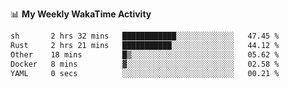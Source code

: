 <!--
**stamp711/stamp711** is a ✨ _special_ ✨ repository because its `README.md` (this file) appears on your GitHub profile.

Here are some ideas to get you started:

- 🔭 I’m currently working on ...
- 🌱 I’m currently learning ...
- 👯 I’m looking to collaborate on ...
- 🤔 I’m looking for help with ...
- 💬 Ask me about ...
- 📫 How to reach me: ...
- 😄 Pronouns: ...
- ⚡ Fun fact: ...
-->

📊 **My Weekly WakaTime Activity**

<!--START_SECTION:waka-->

```txt
sh       2 hrs 32 mins   ████████████░░░░░░░░░░░░░   47.45 %
Rust     2 hrs 21 mins   ███████████░░░░░░░░░░░░░░   44.12 %
Other    18 mins         █▒░░░░░░░░░░░░░░░░░░░░░░░   05.62 %
Docker   8 mins          ▓░░░░░░░░░░░░░░░░░░░░░░░░   02.58 %
YAML     0 secs          ░░░░░░░░░░░░░░░░░░░░░░░░░   00.21 %
```

<!--END_SECTION:waka-->
